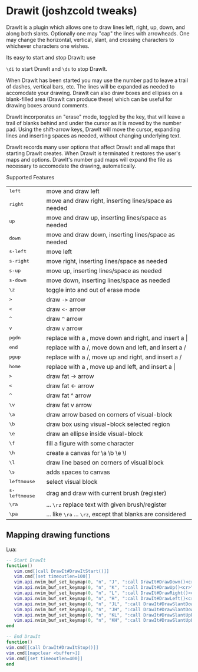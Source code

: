 # Drawit (joshzcold tweaks)

DrawIt is a plugin which allows one to draw lines left, right, up, down, and along both slants. Optionally one may "cap" the lines with arrowheads. One may change the horizontal, vertical, slant, and crossing characters to whichever characters one wishes.

Its easy to start and stop DrawIt: use

`\di` to start DrawIt and
`\ds` to stop DrawIt.

When DrawIt has been started you may use the number pad to leave a trail of dashes, vertical bars, etc. The lines will be expanded as needed to accomodate your drawing. DrawIt can also draw boxes and ellipses on a blank-filled area (DrawIt can produce these) which can be useful for drawing boxes around comments.

DrawIt incorporates an "erase" mode, toggled by the <space> key, that will leave a trail of blanks behind and under the cursor as it is moved by the number pad. Using the shift-arrow keys, DrawIt will move the cursor, expanding lines and inserting spaces as needed, without changing underlying text.

DrawIt records many user options that affect DrawIt and all maps that starting DrawIt creates. When DrawIt is terminated it restores the user's maps and options. DrawIt's number pad maps will expand the file as necessary to accomodate the drawing, automatically.

Supported Features

|                        |                                                                               |
| ---------------------- | ----------------------------------------------------------------------------- |
| <kbd>left</kbd>        | move and draw left                                                            |
| <kbd>right</kbd>       | move and draw right, inserting lines/space as needed                          |
| <kbd>up</kbd>          | move and draw up, inserting lines/space as needed                             |
| <kbd>down</kbd>        | move and draw down, inserting lines/space as needed                           |
| <kbd>s-left</kbd>      | move left                                                                     |
| <kbd>s-right</kbd>     | move right, inserting lines/space as needed                                   |
| <kbd>s-up</kbd>        | move up, inserting lines/space as needed                                      |
| <kbd>s-down</kbd>      | move down, inserting lines/space as needed                                    |
| <kbd>\z</kbd>          | toggle into and out of erase mode                                             |
| <kbd>></kbd>           | draw `->` arrow                                                               |
| <kbd><</kbd>           | draw `<-` arrow                                                               |
| <kbd>^</kbd>           | draw `^` arrow                                                                |
| <kbd>v</kbd>           | draw `v` arrow                                                                |
| <kbd>pgdn</kbd>        | replace with a \, move down and right, and insert a \|                        |
| <kbd>end</kbd>         | replace with a /, move down and left, and insert a /                          |
| <kbd>pgup</kbd>        | replace with a /, move up and right, and insert a /                           |
| <kbd>home</kbd>        | replace with a \, move up and left, and insert a \|                           |
| <kbd>\></kbd>          | draw fat -> arrow                                                             |
| <kbd>\<</kbd>          | draw fat <- arrow                                                             |
| <kbd>\^</kbd>          | draw fat ^ arrow                                                              |
| <kbd>\v</kbd>          | draw fat v arrow                                                              |
| <kbd>\a</kbd>          | draw arrow based on corners of visual-block                                   |
| <kbd>\b</kbd>          | draw box using visual-block selected region                                   |
| <kbd>\e</kbd>          | draw an ellipse inside visual-block                                           |
| <kbd>\f</kbd>          | fill a figure with some character                                             |
| <kbd>\h</kbd>          | create a canvas for \a \b \e \l                                               |
| <kbd>\l</kbd>          | draw line based on corners of visual block                                    |
| <kbd>\s</kbd>          | adds spaces to canvas                                                         |
| <kbd>leftmouse</kbd>   | select visual block                                                           |
| <kbd>s-leftmouse</kbd> | drag and draw with current brush (register)                                   |
| <kbd>\ra</kbd>         | ... <kbd>\rz</kbd> replace text with given brush/register                     |
| <kbd>\pa</kbd>         | ... like <kbd>\ra</kbd> ... <kbd>\rz</kbd>, except that blanks are considered |

## Mapping drawing functions

Lua:

```lua
-- Start DrawIt
function()
   vim.cmd[[call DrawIt#DrawItStart()]]
   vim.cmd[[set timeoutlen=100]]
   vim.api.nvim_buf_set_keymap(0, "n", "J", ":call DrawIt#DrawDown()<cr>", {noremap = true})
   vim.api.nvim_buf_set_keymap(0, "n", "K", ":call DrawIt#DrawUp()<cr>", {noremap = true})
   vim.api.nvim_buf_set_keymap(0, "n", "L", ":call DrawIt#DrawRight()<cr>", {noremap = true})
   vim.api.nvim_buf_set_keymap(0, "n", "H", ":call DrawIt#DrawLeft()<cr>", {noremap = true})
   vim.api.nvim_buf_set_keymap(0, "n", "JL", ":call DrawIt#DrawSlantDownRight()<cr>", {noremap = true})
   vim.api.nvim_buf_set_keymap(0, "n", "JH", ":call DrawIt#DrawSlantDownLeft()<cr>", {noremap = true})
   vim.api.nvim_buf_set_keymap(0, "n", "KL", ":call DrawIt#DrawSlantUpRight()<cr>", {noremap = true})
   vim.api.nvim_buf_set_keymap(0, "n", "KH", ":call DrawIt#DrawSlantUpLeft()<cr>", {noremap = true})
end

-- End DrawIt
function()
vim.cmd[[call DrawIt#DrawItStop()]]
vim.cmd[[mapclear <buffer>]]
vim.cmd[[set timeoutlen=400]]
end

```

